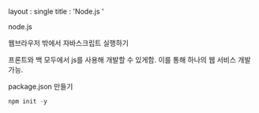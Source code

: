 layout : single
title : 'Node.js '







node.js

웹브라우저 밖에서 자바스크립트 실행하기

프론트와 백 모두에서 js를 사용해 개발할 수 있게함. 이를 통해 하나의 웹 서비스 개발 가능.



package.json 만들기 

```javascript
npm init -y
```





